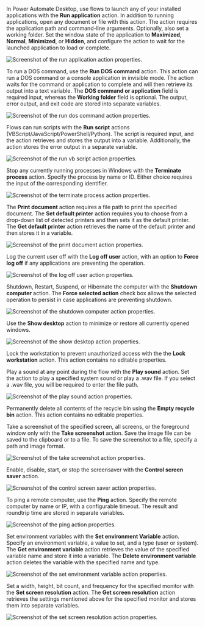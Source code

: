 In Power Automate Desktop, use flows to launch any of your installed applications with the **Run application** action. In addition to running applications, open any document or file with this action. The action requires the application path and command-line arguments. Optionally, also set a working folder. Set the window state of the application to **Maximized**, **Normal**, **Minimized**, or **Hidden**, and configure the action to wait for the launched application to load or complete.

![Screenshot of the run application action properties.](..\media\run-application-action-properties.png)

To run a DOS command, use the **Run DOS command** action. This action can run a DOS command or a console application in invisible mode. The action waits for the command or application to complete and will then retrieve its output into a text variable. The **DOS command or application** field is required input, whereas the **Working folder** field is optional. The output, error output, and exit code are stored into separate variables.

![Screenshot of the run dos command action properties.](..\media\run-dos-command-action-properties.png)

Flows can run scripts with the **Run script** actions (VBScript/JavaScript/PowerShell/Python). The script is required input, and the action retrieves and stores the output into a variable. Additionally, the action stores the error output in a separate variable.

![Screenshot of the run vb script action properties.](..\media\run-vb-script-action-properties.png)

Stop any currently running processes in Windows with the **Terminate process** action. Specify the process by name or ID. Either choice requires the input of the corresponding identifier.

![Screenshot of the terminate process action properties.](..\media\terminate-process-action-properties.png)

The **Print document** action requires a file path to print the specified document. The **Set default printer** action requires you to choose from a drop-down list of detected printers and then sets it as the default printer. The **Get default printer** action retrieves the name of the default printer and then stores it in a variable.

![Screenshot of the print document action properties.](..\media\print-document-action-properties.png)

Log the current user off with the **Log off user** action, with an option to **Force log off** if any applications are preventing the operation.

![Screenshot of the log off user action properties.](..\media\log-off-user-action-properties.png)

Shutdown, Restart, Suspend, or Hibernate the computer with the **Shutdown computer** action. The **Force selected action** check box allows the selected operation to persist in case applications are preventing shutdown.

![Screenshot of the shutdown computer action properties.](..\media\shutdown-computer-action-properties.png)

Use the **Show desktop** action to minimize or restore all currently opened windows.

![Screenshot of the show desktop action properties.](..\media\show-desktop-action-properties.png)

Lock the workstation to prevent unauthorized access with the the **Lock workstation** action. This action contains no editable properties.

Play a sound at any point during the flow with the **Play sound** action. Set the action to play a specified system sound or play a .wav file. If you select a .wav file, you will be required to enter the file path.

![Screenshot of the play sound action properties.](..\media\play-sound-action-properties.png)

Permanently delete all contents of the recycle bin using the **Empty recycle bin** action. This action contains no editable properties.

Take a screenshot of the specified screen, all screens, or the foreground window only with the **Take screenshot** action. Save the image file can be saved to the clipboard or to a file. To save the screenshot to a file, specify a path and image format.

![Screenshot of the take screenshot action properties.](..\media\take-screenshot-action-properties.png)

Enable, disable, start, or stop the screensaver with the **Control screen saver** action.

![Screenshot of the control screen saver action properties.](..\media\control-screen-saver-action-properties.png)

To ping a remote computer, use the **Ping** action. Specify the remote computer by name or IP, with a configurable timeout. The result and roundtrip time are stored in separate variables.

![Screenshot of the ping action properties.](..\media\ping-action-properties.png)

Set environment variables with the **Set environment Variable** action. Specify an environment variable, a value to set, and a type (user or system). The **Get environment variable** action retrieves the value of the specified variable name and store it into a variable. The **Delete environment variable** action deletes the variable with the specified name and type.

![Screenshot of the set environment variable action properties.](..\media\set-environment-variable-action-properties.png)

Set a width, height, bit count, and frequency for the specified monitor with the **Set screen resolution** action. The **Get screen resolution** action retrieves the settings mentioned above for the specified monitor and stores them into separate variables.

![Screenshot of the set screen resolution action properties.](..\media\set-screen-resolution-action-properties.png)
